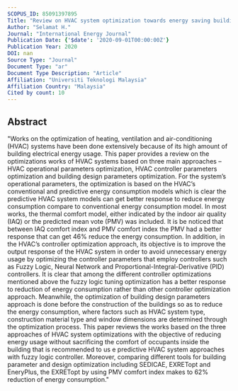 ```yaml
---
SCOPUS_ID: 85091397895
Title: "Review on HVAC system optimization towards energy saving building operation"
Author: "Selamat H."
Journal: "International Energy Journal"
Publication Date: {'$date': '2020-09-01T00:00:00Z'}
Publication Year: 2020
DOI: nan
Source Type: "Journal"
Document Type: "ar"
Document Type Description: "Article"
Affiliation: "Universiti Teknologi Malaysia"
Affiliation Country: "Malaysia"
Cited by count: 10
---
```


## Abstract
"Works on the optimization of heating, ventilation and air-conditioning (HVAC) systems have been done extensively because of its high amount of building electrical energy usage. This paper provides a review on the optimizations works of HVAC systems based on three main approaches – HVAC operational parameters optimization, HVAC controller parameters optimization and building design parameters optimization. For the system’s operational parameters, the optimization is based on the HVAC’s conventional and predictive energy consumption models which is clear the predictive HVAC system models can get better response to reduce energy consumption compare to conventional energy consumption model. In most works, the thermal comfort model, either indicated by the indoor air quality (IAQ) or the predicted mean vote (PMV) was included. It is be noticed that between IAQ comfort index and PMV comfort index the PMV had a better response that can get 46% reduce the energy consumption. In addition, in the HVAC’s controller optimization approach, its objective is to improve the output response of the HVAC system in order to avoid unnecessary energy usage by optimizing the controller parameters that employ controllers such as Fuzzy Logic, Neural Network and Proportional-Integral-Derivative (PID) controllers. It is clear that among the different controller optimizations mentioned above the fuzzy logic tuning optimization has a better response to reduction of energy consumption rather than other controller optimization approach. Meanwhile, the optimization of building design parameters approach is done before the construction of the buildings so as to reduce the energy consumption, where factors such as HVAC system type, construction material type and window dimensions are determined through the optimization process. This paper reviews the works based on the three approaches of HVAC system optimizations with the objective of reducing energy usage without sacrificing the comfort of occupants inside the building that is recommended to us e predictive HVAC system approaches with fuzzy logic controller. Moreover, comparing different tools for building parameter and design optimization including SEDICAE, EXRETopt and EneryPlus, the EXRETopt by using PMV comfort index makes to 62% reduction of energy consumption."
